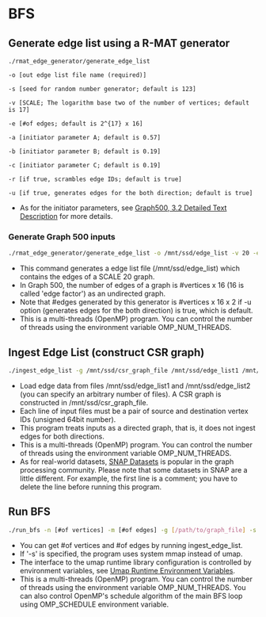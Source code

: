 
# BFS

## Generate edge list using a R-MAT generator

```
./rmat_edge_generator/generate_edge_list

-o [out edge list file name (required)]

-s [seed for random number generator; default is 123]

-v [SCALE; The logarithm base two of the number of vertices; default is 17]

-e [#of edges; default is 2^{17} x 16]

-a [initiator parameter A; default is 0.57]

-b [initiator parameter B; default is 0.19]

-c [initiator parameter C; default is 0.19]

-r [if true, scrambles edge IDs; default is true]

-u [if true, generates edges for the both direction; default is true]
```

* As for the initiator parameters, see [Graph500, 3.2 Detailed Text Description](https://graph500.org/?page_id=12#sec-3_2) for more details.

### Generate Graph 500 inputs

```bash
./rmat_edge_generator/generate_edge_list -o /mnt/ssd/edge_list -v 20 -e $((2**20*16))
````

* This command generates a edge list file (/mnt/ssd/edge_list) which contains the edges of a SCALE 20 graph.
* In Graph 500, the number of edges of a graph is \#vertices x 16 (16 is called 'edge factor') as an undirected graph.
* Note that \#edges generated by this generator is \#vertices x 16 x 2 if -u option (generates edges for the both direction) is true, which is default.
* This is a multi-threads (OpenMP) program. You can control the number of threads using the environment variable OMP\_NUM\_THREADS.


## Ingest Edge List (construct CSR graph)

```bash
./ingest_edge_list -g /mnt/ssd/csr_graph_file /mnt/ssd/edge_list1 /mnt/ssd/edge_list2
```

* Load edge data from files /mnt/ssd/edge\_list1 and /mnt/ssd/edge\_list2 (you can specify an arbitrary number of files). A CSR graph is constructed in /mnt/ssd/csr\_graph\_file.
* Each line of input files must be a pair of source and destination vertex IDs (unsigned 64bit number).
* This program treats inputs as a directed graph, that is, it does not ingest edges for both directions.
* This is a multi-threads (OpenMP) program. You can control the number of threads using the environment variable OMP\_NUM\_THREADS.
* As for real-world datasets, [SNAP Datasets](http://snap.stanford.edu/data/index.html) is popular in the graph processing community. Please note that some datasets in SNAP are a little different. For example, the first line is a comment; you have to delete the line before running this program.


## Run BFS

```bash
./run_bfs -n [#of vertices] -m [#of edges] -g [/path/to/graph_file] -s
```

* You can get #of vertices and #of edges by running ingest\_edge\_list.
* If '-s' is specified, the program uses system mmap instead of umap.
* The interface to the umap runtime library configuration is controlled by environment variables, see [Umap Runtime Environment Variables](https://llnl-umap.readthedocs.io/en/develop/environment_variables.html).
* This is a multi-threads (OpenMP) program. You can control the number of threads using the environment variable OMP\_NUM\_THREADS. You can also control OpenMP's schedule algorithm of the main BFS loop using OMP\_SCHEDULE environment variable.
